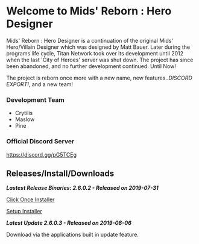 # Welcome to Mids' Reborn : Hero Designer
Mids' Reborn : Hero Designer is a continuation of the original Mids' Hero/Villain Designer which was designed by Matt Bauer. Later during the programs life cycle, Titan Network took over its development until 2012 when the last 'City of Heroes' server was shut down. The project has since been abandoned, and no further development continued. Until Now!

The project is reborn once more with a new name, new features..*DISCORD EXPORT!*, and a new team!

### Development Team
- Crytilis
- Maslow
- Pine

### Official Discord Server
https://discord.gg/pG5TCEg

## Releases/Install/Downloads

**_Lastest Release Binaries: 2.6.0.2 - Released on 2019-07-31_**

[Click Once Installer](https://github.com/ImaginaryDevelopment/imaginary-hero-designer/tree/Release2.6.0.2)

[Setup Installer](https://midsreborn.com/download/MRB_Setup.exe)

**_Latest Update 2.6.0.3 - Released on 2019-08-06_**

Download via the applications built in update feature.
